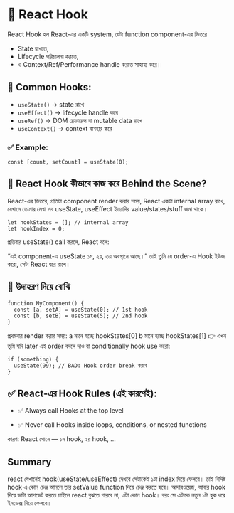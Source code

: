 # 🔧 React Hook

React Hook হল React-এর একটি system, যেটা function component-এর ভিতরে
- State রাখতে,
- Lifecycle পরিচালনা করতে,
- ও Context/Ref/Performance handle করতে সাহায্য করে।

## 🎯 Common Hooks:
- `useState()` → state রাখে
- `useEffect()` → lifecycle handle করে
- `useRef()` → DOM রেফারেন্স বা mutable data রাখে
- `useContext()` → context ব্যবহার করে

### ✅ Example:
```
const [count, setCount] = useState(0);
```
## 🔄 React Hook কীভাবে কাজ করে Behind the Scene?
React-এর ভিতরে, প্রতিটা component render করার সময়, React একটা internal array রাখে, যেখানে তোমার লেখা সব useState, useEffect ইত্যাদির value/states/stuff জমা থাকে।
```
let hookStates = []; // internal array
let hookIndex = 0;
```
প্রতিবার useState() call করলে, React বলে:

“এই component-এ useState ১ম, ২য়, ৩য় অবস্থানে আছে।”
তাই তুমি যে order-এ Hook ইউজ করো, সেটা React ধরে রাখে।
## 🎯 উদাহরণ দিয়ে বোঝি
```
function MyComponent() {
  const [a, setA] = useState(0); // 1st hook
  const [b, setB] = useState(5); // 2nd hook
}
```
প্রথমবার render করার সময়:
a মানে হচ্ছে hookStates[0]
b মানে হচ্ছে hookStates[1]
👉 এখন তুমি যদি later এই order বদলে দাও বা conditionally hook use করো:
```
if (something) {
  useState(99); // BAD: Hook order break করবে
}
```
## ✅ React-এর Hook Rules (এই কারণেই):
- ✅ Always call Hooks at the top level

- ✅ Never call Hooks inside loops, conditions, or nested functions

কারণ: React গোনে — ১ম hook, ২য় hook, ...

## Summary
 react যেখানেই hook(useState/useEffect) দেখবে সেটাকেই ১টা index দিয়ে ফেলবে। তাই নির্দিষ্ট hook এ কোন চেঞ্জ আনলে তার setValue function দিয়ে চেঞ্জ করতে হবে। আদারওয়েজ, আবার hook দিয়ে ডাটা আপডেট করতে চাইলে 
 react বুঝতে পারবে না, এটা কোন hook। বরং সে এটাকে নতুন ১টা হুক ধরে ইনডেক্স দিয়ে ফেলবে। 


